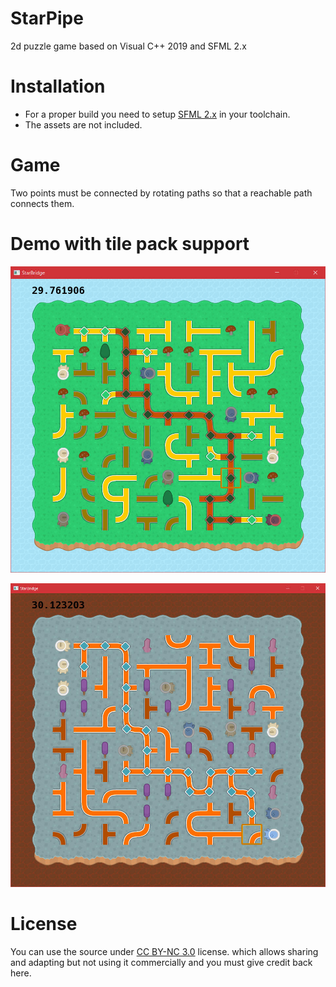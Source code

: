 # StarPipe
2d puzzle game based on Visual C++ 2019 and SFML 2.x

# Installation
* For a proper build you need to setup [SFML 2.x](https://www.sfml-dev.org/) in your toolchain.
* The assets are not included.

# Game
Two points must be connected by rotating paths so that a reachable path connects them.

# Demo with tile pack support

![](https://raw.githubusercontent.com/srad/PipeFlood/master/Doc/media/demo5.jpg)

![](https://raw.githubusercontent.com/srad/PipeFlood/master/Doc/media/demo6.jpg)

# License

You can use the source under [CC BY-NC 3.0](https://creativecommons.org/licenses/by-nc/3.0/) license.
which allows sharing and adapting but not using it commercially and you must give credit back here.
